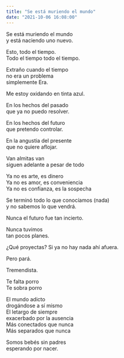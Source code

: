 ```yaml
---
title: "Se está muriendo el mundo"
date: "2021-10-06 16:08:00"
---
```


Se está muriendo el mundo\
y está naciendo uno nuevo.

Esto, todo el tiempo.\
Todo el tiempo todo el tiempo.

Extraño cuando el tiempo\
no era un problema\
simplemente Era.

Me estoy oxidando en tinta azul.

En los hechos del pasado\
que ya no puedo resolver.

En los hechos del futuro\
que pretendo controlar.

En la angustia del presente\
que no quiere aflojar.

Van almitas van\
siguen adelante a pesar de todo

Ya no es arte, es dinero\
Ya no es amor, es conveniencia\
Ya no es confianza, es la sospecha

Se terminó todo lo que conocíamos (nada)\
y no sabemos lo que vendrá.

Nunca el futuro fue tan incierto.

Nunca tuvimos\
tan pocos planes.

¿Qué proyectas? Si ya no hay nada ahí afuera.

Pero pará.

Tremendista.

Te falta porro\
Te sobra porro

El mundo adicto\
drogándose a sí mismo\
El letargo de siempre\
exacerbado por la ausencia\
Más conectados que nunca\
Más separados que nunca

Somos bebés sin padres\
esperando por nacer.
